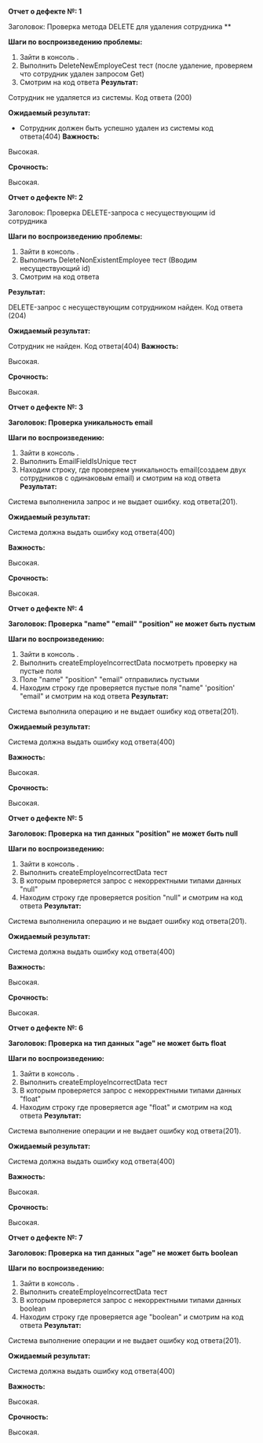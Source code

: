 
**Отчет о дефекте №: 1**

Заголовок: Проверка метода DELETE для удаления сотрудника **

**Шаги по воспроизведению проблемы:**

1. Зайти в консоль .
2. Выполнить DeleteNewEmployeCest тест (после удаление, проверяем что сотрудник удален запросом Get)
3. Смотрим на код ответа
**Результат:**

Сотрудник не удаляется из системы. Код ответа (200)

**Ожидаемый результат:**

- Сотрудник должен быть успешно удален из системы код ответа(404)
**Важность:**

Высокая.

**Срочность:**

Высокая.




**Отчет о дефекте №: 2**

Заголовок: Проверка DELETE-запроса с несуществующим id сотрудника

**Шаги по воспроизведению проблемы:**

1. Зайти в консоль .
2. Выполнить DeleteNonExistentEmployee тест (Вводим несуществующий id)
3. Смотрим на код ответа

**Результат:**

DELETE-запрос с несуществующим сотрудником найден. Код ответа (204)

**Ожидаемый результат:**

Сотрудник не найден. Код ответа(404)
  **Важность:**

Высокая.

**Срочность:**

Высокая.




**Отчет о дефекте №: 3**

**Заголовок: Проверка уникальность email**

**Шаги по воспроизведению:**

1. Зайти в консоль .
2. Выполнить EmailFieldIsUnique тест
3. Находим строку, где проверяем уникальность email(создаем двух сотрудников с одинаковым email) и смотрим на код ответа
   **Результат:**

Система выполненила запрос и не выдает ошибку. код ответа(201).

**Ожидаемый результат:**

Система должна выдать ошибку код ответа(400)

**Важность:**

Высокая.

**Срочность:**

Высокая.





**Отчет о дефекте №: 4**

**Заголовок: Проверка "name" "email" "position"  не может быть пустым**

**Шаги по воспроизведению:**

1. Зайти в консоль .
2. Выполнить createEmployeIncorrectData посмотреть проверку на пустые поля
3. Поле "name" "position" "email" отправились пустыми
4. Находим строку где проверяется пустые поля "name" 'position' "email" и смотрим на код ответа
**Результат:**

Система выполнила операцию и не выдает ошибку код ответа(201).

**Ожидаемый результат:**

Система должна выдать ошибку код ответа(400)

**Важность:**

Высокая.

**Срочность:**

Высокая. 





**Отчет о дефекте №: 5**

**Заголовок: Проверка на тип данных "position" не может быть null**

**Шаги по воспроизведению:**

1. Зайти в консоль .
2. Выполнить createEmployeIncorrectData тест
3. В которым проверяется запрос с некорректными типами данных "null"
4. Находим строку где проверяется position "null" и смотрим на код ответа
   **Результат:**

Система выполненила операцию и не выдает ошибку код ответа(201).

**Ожидаемый результат:**

Система должна выдать ошибку код ответа(400)

**Важность:**

Высокая.

**Срочность:**

Высокая. 





**Отчет о дефекте №: 6**

**Заголовок: Проверка на тип данных "age" не может быть float**

**Шаги по воспроизведению:**

1. Зайти в консоль .
2. Выполнить createEmployeIncorrectData тест
3. В которым проверяется запрос с некорректными типами данных "float"
4. Находим строку где проверяется age "float" и смотрим на код ответа 
   **Результат:**

Система выполнение операции и не выдает ошибку код ответа(201).

**Ожидаемый результат:**

Система должна выдать ошибку код ответа(400)

**Важность:**

Высокая.

**Срочность:**

Высокая.




**Отчет о дефекте №: 7**

**Заголовок: Проверка на тип данных "age" не может быть boolean**

**Шаги по воспроизведению:**

1. Зайти в консоль .
2. Выполнить createEmployeIncorrectData тест
3. В которым проверяется запрос с некорректными типами данных boolean
4. Находим строку где проверяется age "boolean" и смотрим на код ответа
      **Результат:**

Система выполнение операции и не выдает ошибку код ответа(201).

**Ожидаемый результат:**

Система должна выдать ошибку код ответа(400)

**Важность:**

Высокая.

**Срочность:**

Высокая.